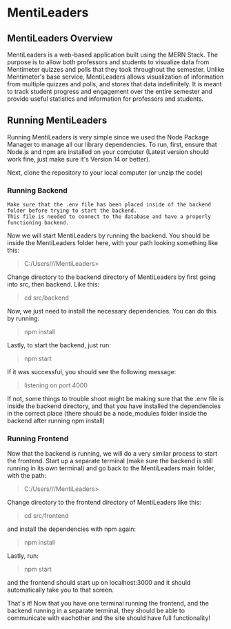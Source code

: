 # MentiLeaders
## MentiLeaders Overview
MentiLeaders is a web-based application built using the MERN Stack. The purpose is to allow both professors and students to visualize data
from Mentimeter quizzes and polls that they took throughout the semester. Unlike Mentimeter's base service, MentiLeaders allows visualization of
information from multiple quizzes and polls, and stores that data indefinitely. It is meant to track student progress and engagement over the entire
semester and provide useful statistics and information for professors and students.

## Running MentiLeaders
Running MentiLeaders is very simple since we used the Node Package Manager to manage all our library dependencies. To run, first, ensure that Node.js
and npm are installed on your computer (Latest version should work fine, just make sure it's Version 14 or better).

Next, clone the repository to your local computer (or unzip the code)

### Running Backend

```
Make sure that the .env file has been placed inside of the backend folder before trying to start the backend. 
This file is needed to connect to the database and have a properly functioning backend.
```

Now we will start MentiLeaders by running the backend. You should be inside the MentiLeaders folder here, with your path looking something like this:
> C:/Users/<username>/<path-to-mentileaders>/MentiLeaders>

Change directory to the backend directory of MentiLeaders by first going into src, then backend. Like this:
> cd src/backend

Now, we just need to install the necessary dependencies. You can do this by running:
> npm install

Lastly, to start the backend, just run:
> npm start

If it was successful, you should see the following message:
> listening on port 4000

If not, some things to trouble shoot might be making sure that the .env file is inside the backend directory, and that you have installed the dependencies in the correct place (there should be a node_modules folder inside the backend after running npm install)

### Running Frontend
Now that the backend is running, we will do a very similar process to start the frontend.
Start up a separate terminal (make sure the backend is still running in its own terminal) and go back to the MentiLeaders main folder, with the path:
> C:/Users/<username>/<path-to-mentileaders>/MentiLeaders>

Change directory to the frontend directory of MentiLeaders like this:
> cd src/frontend

and install the dependencies with npm again:
> npm install

Lastly, run:
> npm start

and the frontend should start up on localhost:3000 and it should automatically take you to that screen.

That's it! Now that you have one terminal running the frontend, and the backend running in a separate terminal, they should be able to communicate with eachother and the site should have full functionality!